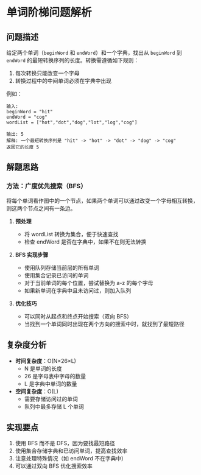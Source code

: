 # 单词阶梯问题解析

## 问题描述
给定两个单词（`beginWord` 和 `endWord`）和一个字典，找出从 `beginWord` 到 `endWord` 的最短转换序列的长度。转换需遵循如下规则：
1. 每次转换只能改变一个字母
2. 转换过程中的中间单词必须在字典中出现

例如：
```
输入:
beginWord = "hit"
endWord = "cog"
wordList = ["hot","dot","dog","lot","log","cog"]

输出: 5
解释: 一个最短转换序列是 "hit" -> "hot" -> "dot" -> "dog" -> "cog"
返回它的长度 5
```

## 解题思路

### 方法：广度优先搜索（BFS）
将每个单词看作图中的一个节点，如果两个单词可以通过改变一个字母相互转换，则这两个节点之间有一条边。

1. **预处理**
   - 将 wordList 转换为集合，便于快速查找
   - 检查 endWord 是否在字典中，如果不在则无法转换

2. **BFS 实现步骤**
   - 使用队列存储当前层的所有单词
   - 使用集合记录已访问的单词
   - 对于当前单词的每个位置，尝试替换为 a-z 的每个字母
   - 如果新单词在字典中且未访问过，则加入队列

3. **优化技巧**
   - 可以同时从起点和终点开始搜索（双向 BFS）
   - 当找到一个单词同时出现在两个方向的搜索中时，就找到了最短路径

## 复杂度分析
- **时间复杂度**：O(N×26×L)
  - N 是单词的长度
  - 26 是字母表中字母的数量
  - L 是字典中单词的数量
- **空间复杂度**：O(L)
  - 需要存储访问过的单词
  - 队列中最多存储 L 个单词

## 实现要点
1. 使用 BFS 而不是 DFS，因为要找最短路径
2. 使用集合存储字典和已访问单词，提高查找效率
3. 注意处理特殊情况（如 endWord 不在字典中）
4. 可以通过双向 BFS 优化搜索效率 